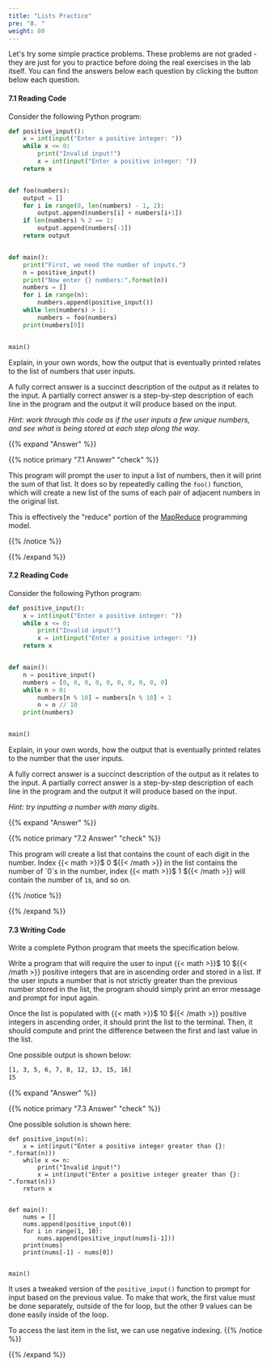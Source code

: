 ```yaml
---
title: "Lists Practice"
pre: "8. "
weight: 80
---
```


Let's try some simple practice problems. These problems are not graded - they are just for you to practice before doing the real exercises in the lab itself. You can find the answers below each question by clicking the button below each question.

#### 7.1 Reading Code

Consider the following Python program:

```python
def positive_input():
    x = int(input("Enter a positive integer: "))
    while x <= 0:
        print("Invalid input!")
        x = int(input("Enter a positive integer: "))
    return x


def foo(numbers):
    output = []
    for i in range(0, len(numbers) - 1, 2):
        output.append(numbers[i] + numbers[i+1])
    if len(numbers) % 2 == 1:
        output.append(numbers[-1])
    return output


def main():
    print("First, we need the number of inputs.")
    n = positive_input()
    print("Now enter {} numbers:".format(n))
    numbers = []
    for i in range(n):
        numbers.append(positive_input())
    while len(numbers) > 1:
        numbers = foo(numbers)
    print(numbers[0])


main()
```

Explain, in your own words, how the output that is eventually printed relates to the list of numbers that user inputs. 

A fully correct answer is a succinct description of the output as it relates to the input. A partially correct answer is a step-by-step description of each line in the program and the output it will produce based on the input.

_Hint: work through this code as if the user inputs a few unique numbers, and see what is being stored at each step along the way._

{{% expand "Answer" %}}

{{% notice primary "7.1 Answer" "check" %}}

This program will prompt the user to input a list of numbers, then it will print the sum of that list. It does so by repeatedly calling the `foo()` function, which will create a new list of the sums of each pair of adjacent numbers in the original list. 

This is effectively the "reduce" portion of the [MapReduce](https://en.wikipedia.org/wiki/MapReduce) programming model.

{{% /notice %}}

{{% /expand %}}

#### 7.2 Reading Code

Consider the following Python program:

```python
def positive_input():
    x = int(input("Enter a positive integer: "))
    while x <= 0:
        print("Invalid input!")
        x = int(input("Enter a positive integer: "))
    return x


def main():
    n = positive_input()
    numbers = [0, 0, 0, 0, 0, 0, 0, 0, 0, 0]
    while n > 0:
        numbers[n % 10] = numbers[n % 10] + 1
        n = n // 10
    print(numbers)


main()
```

Explain, in your own words, how the output that is eventually printed relates to the number that the user inputs. 

A fully correct answer is a succinct description of the output as it relates to the input. A partially correct answer is a step-by-step description of each line in the program and the output it will produce based on the input.

_Hint: try inputting a number with many digits._

{{% expand "Answer" %}}

{{% notice primary "7.2 Answer" "check" %}}

This program will create a list that contains the count of each digit in the number. Index {{< math >}}$ 0 ${{< /math >}} in the list contains the number of `0`s in the number, index {{< math >}}$ 1 ${{< /math >}} will contain the number of `1`s, and so on.

{{% /notice %}}

{{% /expand %}}

#### 7.3 Writing Code

Write a complete Python program that meets the specification below.

Write a program that will require the user to input {{< math >}}$ 10 ${{< /math >}} positive integers that are in ascending order and stored in a list. If the user inputs a number that is not strictly greater than the previous number stored in the list, the program should simply print an error message and prompt for input again.

Once the list is populated with {{< math >}}$ 10 ${{< /math >}} positive integers in ascending order, it should print the list to the terminal. Then, it should compute and print the difference between the first and last value in the list.

One possible output is shown below:
```tex
[1, 3, 5, 6, 7, 8, 12, 13, 15, 16]
15
```

{{% expand "Answer" %}}

{{% notice primary "7.3 Answer" "check" %}}

One possible solution is shown here:

```
def positive_input(n):
    x = int(input("Enter a positive integer greater than {}: ".format(n)))
    while x <= n:
        print("Invalid input!")
        x = int(input("Enter a positive integer greater than {}: ".format(n)))
    return x


def main():
    nums = []
    nums.append(positive_input(0))
    for i in range(1, 10):
        nums.append(positive_input(nums[i-1]))
    print(nums)
    print(nums[-1] - nums[0])


main()
```

It uses a tweaked version of the `positive_input()` function to prompt for input based on the previous value. To make that work, the first value must be done separately, outside of the for loop, but the other 9 values can be done easily inside of the loop.

To access the last item in the list, we can use negative indexing.
{{% /notice %}}

{{% /expand %}}
